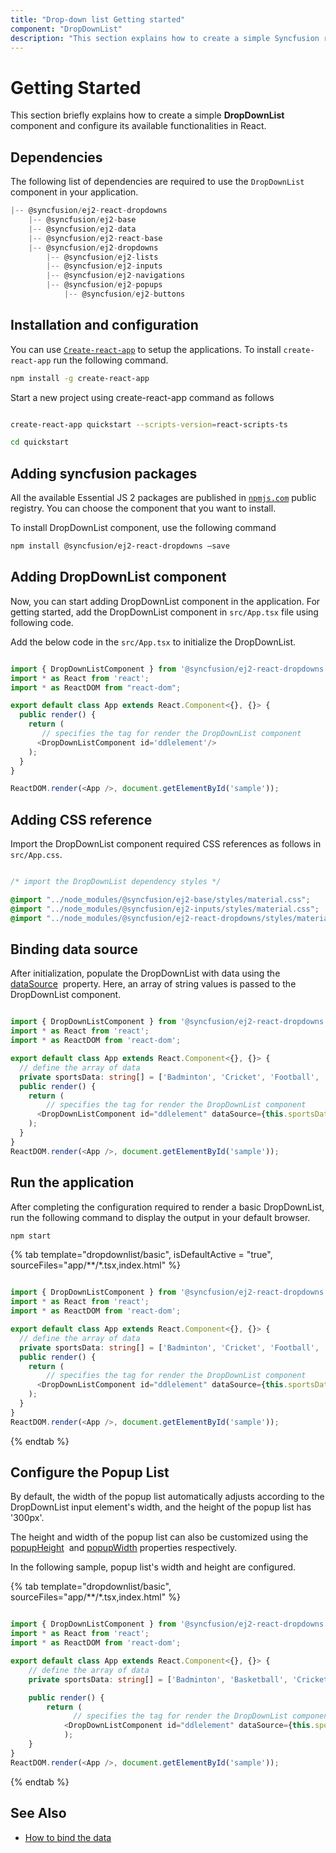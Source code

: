 ```yaml
---
title: "Drop-down list Getting started"
component: "DropDownList"
description: "This section explains how to create a simple Syncfusion react drop-down list component and configure it's functionalities."
---
```


# Getting Started

This section briefly explains how to create a simple **DropDownList** component and configure its available
functionalities in React.

## Dependencies

The following list of dependencies are required to use the `DropDownList` component in your application.

```javascript
|-- @syncfusion/ej2-react-dropdowns
    |-- @syncfusion/ej2-base
    |-- @syncfusion/ej2-data
    |-- @syncfusion/ej2-react-base
    |-- @syncfusion/ej2-dropdowns
        |-- @syncfusion/ej2-lists
        |-- @syncfusion/ej2-inputs
        |-- @syncfusion/ej2-navigations
        |-- @syncfusion/ej2-popups
            |-- @syncfusion/ej2-buttons
```

## Installation and configuration

You can use [`Create-react-app`](https://github.com/facebookincubator/create-react-app) to setup the
applications.
To install `create-react-app` run the following command.

```bash
npm install -g create-react-app
```

Start a new project using create-react-app command as follows

```bash

create-react-app quickstart --scripts-version=react-scripts-ts

cd quickstart

```

## Adding syncfusion packages

All the available Essential JS 2 packages are published in
[`npmjs.com`](https://www.npmjs.com/~syncfusionorg) public registry.
You can choose the component that you want to install.

To install DropDownList component, use the following command

```bash
npm install @syncfusion/ej2-react-dropdowns –save
```

## Adding DropDownList component

Now, you can start adding DropDownList component in the application. For getting started, add the
DropDownList component in `src/App.tsx` file using following code.

Add the below code in the `src/App.tsx` to initialize the DropDownList.

```typescript

import { DropDownListComponent } from '@syncfusion/ej2-react-dropdowns';
import * as React from 'react';
import * as ReactDOM from "react-dom";

export default class App extends React.Component<{}, {}> {
  public render() {
    return (
       // specifies the tag for render the DropDownList component
      <DropDownListComponent id='ddlelement'/>
    );
  }
}

ReactDOM.render(<App />, document.getElementById('sample'));

```

## Adding CSS reference

Import the DropDownList component required CSS references as follows in `src/App.css`.

```css

/* import the DropDownList dependency styles */

@import "../node_modules/@syncfusion/ej2-base/styles/material.css";
@import "../node_modules/@syncfusion/ej2-inputs/styles/material.css";
@import "../node_modules/@syncfusion/ej2-react-dropdowns/styles/material.css";

```

## Binding data source

After initialization, populate the DropDownList with data using
the [dataSource](../api/drop-down-list/#datasource) &nbsp;property.
Here, an array of string values is passed to the DropDownList component.

```typescript

import { DropDownListComponent } from '@syncfusion/ej2-react-dropdowns';
import * as React from 'react';
import * as ReactDOM from 'react-dom';

export default class App extends React.Component<{}, {}> {
  // define the array of data
  private sportsData: string[] = ['Badminton', 'Cricket', 'Football', 'Golf', 'Tennis'];
  public render() {
    return (
        // specifies the tag for render the DropDownList component
      <DropDownListComponent id="ddlelement" dataSource={this.sportsData} />
    );
  }
}
ReactDOM.render(<App />, document.getElementById('sample'));

```

## Run the application

After completing the configuration required to render a basic DropDownList, run the following command to
display the output in your default browser.

```cmd
npm start
```

{% tab template="dropdownlist/basic", isDefaultActive = "true", sourceFiles="app/**/*.tsx,index.html" %}

```typescript

import { DropDownListComponent } from '@syncfusion/ej2-react-dropdowns';
import * as React from 'react';
import * as ReactDOM from 'react-dom';

export default class App extends React.Component<{}, {}> {
  // define the array of data
  private sportsData: string[] = ['Badminton', 'Cricket', 'Football', 'Golf', 'Tennis'];
  public render() {
    return (
        // specifies the tag for render the DropDownList component
      <DropDownListComponent id="ddlelement" dataSource={this.sportsData}  placeholder="Select a game" />
    );
  }
}
ReactDOM.render(<App />, document.getElementById('sample'));

```

{% endtab %}

## Configure the Popup List

By default, the width of the popup list automatically adjusts according to the DropDownList input
element's width, and the height of the popup list has '300px'.

The height and width of the popup list can also be customized using the
[popupHeight](../api/drop-down-list/#popupheight)
&nbsp;and [popupWidth](../api/drop-down-list/#popupwidth) properties
respectively.

In the following sample, popup list's width and height are configured.

{% tab template="dropdownlist/basic", sourceFiles="app/**/*.tsx,index.html" %}

```typescript

import { DropDownListComponent } from '@syncfusion/ej2-react-dropdowns';
import * as React from 'react';
import * as ReactDOM from 'react-dom';

export default class App extends React.Component<{}, {}> {
    // define the array of data
    private sportsData: string[] = ['Badminton', 'Basketball', 'Cricket', 'Football', 'Golf', 'Hockey', 'Rugby','Snooker', 'Tennis'];

    public render() {
        return (
              // specifies the tag for render the DropDownList component
            <DropDownListComponent id="ddlelement" dataSource={this.sportsData} popupHeight="200px" popupWidth="250px" placeholder="select a game" />
            );
    }
}
ReactDOM.render(<App />, document.getElementById('sample'));

```

{% endtab %}

## See Also

* [How to bind the data](./data-binding/)